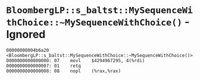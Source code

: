 # `BloombergLP::s_baltst::MySequenceWithChoice::~MySequenceWithChoice()` - Ignored

```x86asm
00000000004b6a20 <BloombergLP::s_baltst::MySequenceWithChoice::~MySequenceWithChoice()>:
0000000000000000: 07	movl	$4294967295, 4(%rdi)
0000000000000007: 01	retq	
0000000000000008: 08	nopl	(%rax,%rax)
```
